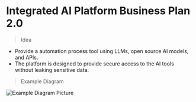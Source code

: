 # Integrated AI Platform Business Plan 2.0

> Idea

- Provide a automation process tool using LLMs, open source AI models, and APIs.
- The platform is designed to provide secure access to the AI tools without leaking sensitive data.

> Example Diagram

![Example Diagram Picture](https://i0.wp.com/www.workato.com/the-connector//wp-content/uploads/2021/10/process-flow-chart.png?ssl=1)
